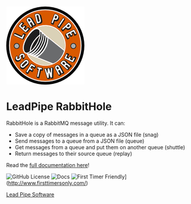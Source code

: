 ![Lead Pipe Software Logo](LeadPipeSoftwareLogoColor.png)

# LeadPipe RabbitHole

RabbitHole is a RabbitMQ message utility. It can:

* Save a copy of messages in a queue as a JSON file (snag)
* Send messages to a queue from a JSON file (queue)
* Get messages from a queue and put them on another queue (shuttle)
* Return messages to their source queue (replay)

Read the [full documentation here](https://rabbithole.readthedocs.io/en/latest/)!

![GitHub License](https://img.shields.io/badge/license-MIT-blue.svg)
![Docs](https://readthedocs.org/projects/rabbithole/badge/)
![First Timer Friendly](http://img.shields.io/badge/first--timers--only-friendly-blue.svg?style=flat)](http://www.firsttimersonly.com/)

[Lead Pipe Software](http://www.leadpipesoftware.com)

